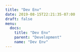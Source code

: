 ```yaml
---
title: "Dev Env"
date: 2019-08-15T22:21:35-07:00
draft: false
menu:
  docs:
    title: "Dev Env"
    parent: "Development"
    name: "Dev Env"
---
```


